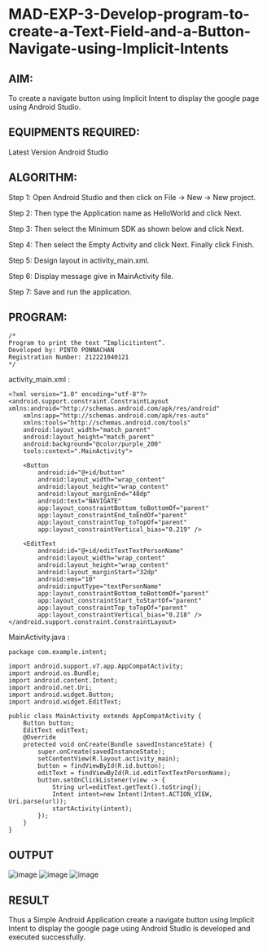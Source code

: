 # MAD-EXP-3-Develop-program-to-create-a-Text-Field-and-a-Button-Navigate-using-Implicit-Intents

## AIM:

To create a navigate button using Implicit Intent to display the google page using Android Studio.

## EQUIPMENTS REQUIRED:

Latest Version Android Studio

## ALGORITHM:

Step 1: Open Android Studio and then click on File -> New -> New project.

Step 2: Then type the Application name as HelloWorld and click Next. 

Step 3: Then select the Minimum SDK as shown below and click Next.

Step 4: Then select the Empty Activity and click Next. Finally click Finish.

Step 5: Design layout in activity_main.xml.

Step 6: Display message give in MainActivity file.

Step 7: Save and run the application.

## PROGRAM:
```
/*
Program to print the text “Implicitintent”.
Developed by: PINTO PONNACHAN
Registration Number: 212221040121
*/
```
activity_main.xml :
```
<?xml version="1.0" encoding="utf-8"?>
<android.support.constraint.ConstraintLayout xmlns:android="http://schemas.android.com/apk/res/android"
    xmlns:app="http://schemas.android.com/apk/res-auto"
    xmlns:tools="http://schemas.android.com/tools"
    android:layout_width="match_parent"
    android:layout_height="match_parent"
    android:background="@color/purple_200"
    tools:context=".MainActivity">

    <Button
        android:id="@+id/button"
        android:layout_width="wrap_content"
        android:layout_height="wrap_content"
        android:layout_marginEnd="48dp"
        android:text="NAVIGATE"
        app:layout_constraintBottom_toBottomOf="parent"
        app:layout_constraintEnd_toEndOf="parent"
        app:layout_constraintTop_toTopOf="parent"
        app:layout_constraintVertical_bias="0.219" />

    <EditText
        android:id="@+id/editTextTextPersonName"
        android:layout_width="wrap_content"
        android:layout_height="wrap_content"
        android:layout_marginStart="32dp"
        android:ems="10"
        android:inputType="textPersonName"
        app:layout_constraintBottom_toBottomOf="parent"
        app:layout_constraintStart_toStartOf="parent"
        app:layout_constraintTop_toTopOf="parent"
        app:layout_constraintVertical_bias="0.218" />
</android.support.constraint.ConstraintLayout>
```
MainActivity.java :
```
package com.example.intent;

import android.support.v7.app.AppCompatActivity;
import android.os.Bundle;
import android.content.Intent;
import android.net.Uri;
import android.widget.Button;
import android.widget.EditText;

public class MainActivity extends AppCompatActivity {
    Button button;
    EditText editText;
    @Override
    protected void onCreate(Bundle savedInstanceState) {
        super.onCreate(savedInstanceState);
        setContentView(R.layout.activity_main);
        button = findViewById(R.id.button);
        editText = findViewById(R.id.editTextTextPersonName);
        button.setOnClickListener(view -> {
            String url=editText.getText().toString();
            Intent intent=new Intent(Intent.ACTION_VIEW, Uri.parse(url));
            startActivity(intent);
        });
    }
}
```
## OUTPUT

![image](https://github.com/Siddarthan999/MAD-EXP-3-Develop-program-to-create-a-Text-Field-and-a-Button-Navigate-using-Implicit-Intents/assets/91734840/2d9686e4-ae22-498c-b5a8-d1a9762624cc)
![image](https://github.com/Siddarthan999/MAD-EXP-3-Develop-program-to-create-a-Text-Field-and-a-Button-Navigate-using-Implicit-Intents/assets/91734840/b09437c8-5a7e-4a9c-a1c1-d0e4897399ef)
![image](https://github.com/Siddarthan999/MAD-EXP-3-Develop-program-to-create-a-Text-Field-and-a-Button-Navigate-using-Implicit-Intents/assets/91734840/4b17aeb9-f73c-4940-bb2a-4ba44a74c9d1)

## RESULT
Thus a Simple Android Application create a navigate button using Implicit Intent to display the google page using Android Studio is developed and executed successfully.
